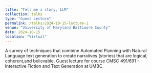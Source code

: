 ```yaml
---
title: "Tell me a story, LLM"
collection: talks
type: "Guest Lecture"
permalink: /talks/2024-10-15-lecture-1
venue: "University of Maryland Baltimore County"
date: 2024-10-15
location: "Virtual"
---
```


A survey of techniques that combine Automated Planning with Natural Language text generation to create narratives (stories) that are logical, coherent,and believable. Guest lecture for course CMSC 491/691 - Interactive Fiction and Text Generation at UMBC.